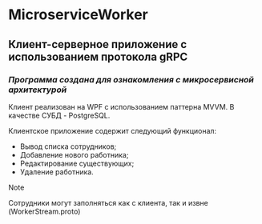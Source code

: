 # MicroserviceWorker
## Клиент-серверное приложение с использованием протокола gRPC
### *Программа создана для ознакомления с микросервисной архитектурой*


Клиент реализован на WPF с использованием паттерна MVVM.
В качестве СУБД - PostgreSQL.

Клиентское приложение содержит следующий функционал:
* Вывод списка сотрудников;
* Добавление нового работника;
* Редактирование существующих;
* Удаление работника.

> [!NOTE]
> Сотрудники могут заполняться как с клиента, так и извне (WorkerStream.proto)


  
